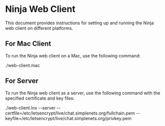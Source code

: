 # Ninja Web Client

This document provides instructions for setting up and running the Ninja web client on different platforms.

## For Mac Client

To run the Ninja web client on a Mac, use the following command:

./web-client.mac

## For Server

To run the Ninja web client as a server, use the following command with the specified certificate and key files:

./web-client.lnx --server --certfile=/etc/letsencrypt/live/chat.simplenets.org/fullchain.pem --keyfile=/etc/letsencrypt/live/chat.simplenets.org/privkey.pem